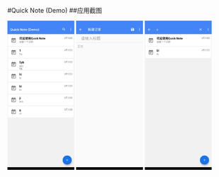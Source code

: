 #Quick Note (Demo)
##应用截图

<img title="主页" src="https://raw.githubusercontent.com/yqx1110/QuickNoteDemo/main/resource/images/screenshot1.jpg" width="30%">
<img title="新建" src="https://raw.githubusercontent.com/yqx1110/QuickNoteDemo/main/resource/images/screenshot2.jpg" width="30%">
<img title="搜索" src="https://raw.githubusercontent.com/yqx1110/QuickNoteDemo/main/resource/images/screenshot3.jpg" width="30%">
